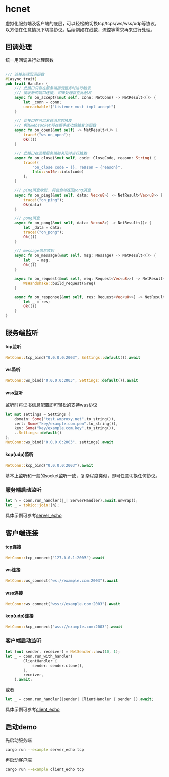 
# hcnet

虚拟化服务端及客户端的底层，可以轻松的切换tcp/tcps/ws/wss/udp等协议， 以方便在任意情况下切换协议。后续例如在线数，流控等需求再来进行处理。

## 回调处理

统一用回调进行处理函数
```rust

/// 连接处理回调函数
#[async_trait]
pub trait Handler {
    /// 此接口只有在服务端接受服务时进行触发
    /// 接收新的端口连接, 如果处理将在此触发
    async fn on_accept(&mut self, conn: NetConn) -> NetResult<()> {
        let _conn = conn;
        unreachable!("Listener must impl accept")
    }

    /// 此接口在可以发送消息时触发
    /// 例如websocket将在握手成功后触发该函数
    async fn on_open(&mut self) -> NetResult<()> {
        trace!("ws on_open");
        Ok(())
    }

    /// 此接口在远程服务端被关闭时进行触发
    async fn on_close(&mut self, code: CloseCode, reason: String) {
        trace!(
            "on_close code = {}, reason = {reason}",
            Into::<u16>::into(code)
        );
    }

    /// ping消息收到, 将会自动返回pong消息
    async fn on_ping(&mut self, data: Vec<u8>) -> NetResult<Vec<u8>> {
        trace!("on_ping");
        Ok(data)
    }

    /// pong消息
    async fn on_pong(&mut self, data: Vec<u8>) -> NetResult<()> {
        let _data = data;
        trace!("on_pong");
        Ok(())
    }

    /// message信息收到
    async fn on_message(&mut self, msg: Message) -> NetResult<()> {
        let _ = msg;
        Ok(())
    }

    async fn on_request(&mut self, req: Request<Vec<u8>>) -> NetResult<Response<Vec<u8>>> {
        WsHandshake::build_request(&req)
    }

    async fn on_response(&mut self, res: Request<Vec<u8>>) -> NetResult<()> {
        let _ = res;
        Ok(())
    }
}


```

## 服务端监听

#### tcp监听
```rust
NetConn::tcp_bind("0.0.0.0:2003", Settings::default()).await
```

#### ws监听
```rust
NetConn::ws_bind("0.0.0.0:2003", Settings::default()).await
```

#### wss监听
监听时将证书信息配置即可轻松的支持wss协议
```rust
let mut settings = Settings {
    domain: Some("test.wmproxy.net".to_string()),
    cert: Some("key/example.com.pem".to_string()),
    key: Some("key/example.com.key".to_string()),
    ..Settings::default()
};
NetConn::ws_bind("0.0.0.0:2003", settings).await
```

#### kcp(udp)监听
```rust
NetConn::kcp_bind("0.0.0.0:2003").await
```
基本上监听和一般的socket监听一致，复杂程度类似，即可任意切换任何协议。

### 服务端启动监听
```rust
let h = conn.run_handler(|_| ServerHandler).await.unwrap();
let _ = tokio::join!(h);
```
具体示例可参考[server_echo](./examples/server_echo.rs)

## 客户端连接

#### tcp连接
```rust
NetConn::tcp_connect("127.0.0.1:2003").await
```

#### ws连接
```rust
NetConn::ws_connect("ws://example.com:2003").await
```

#### wss连接
```rust
NetConn::ws_connect("wss://example.com:2003").await
```

#### kcp(udp)连接
```rust
NetConn::kcp_connect("wss://example.com:2003").await
```

### 客户端启动监听
```rust
let (mut sender, receiver) = NetSender::new(10, 1);
let _ = conn.run_with_handler(
        ClientHandler {
            sender: sender.clone(),
        },
        receiver,
    ).await;
```
或者
```rust
let _ = conn.run_handler(|sender| ClientHandler { sender }).await;
```

具体示例可参考[client_echo](./examples/client_echo.rs)


## 启动demo
先启动服务端
```bash
cargo run --example server_echo tcp
```
再启动客户端
```bash
cargo run --example client_echo tcp
```
